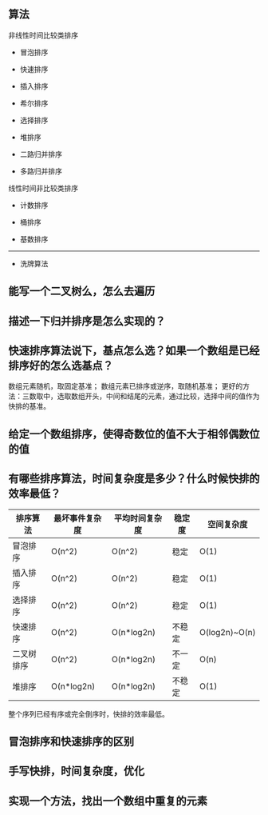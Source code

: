 ## 算法  
非线性时间比较类排序  
- 冒泡排序  

- 快速排序  

- 插入排序  

- 希尔排序 

- 选择排序  

- 堆排序

- 二路归并排序  

- 多路归并排序  

线性时间非比较类排序  
- 计数排序  

- 桶排序  

- 基数排序  

----------------------------
- 洗牌算法  

## 能写一个二叉树么，怎么去遍历

## 描述一下归并排序是怎么实现的？

## 快速排序算法说下，基点怎么选？如果一个数组是已经排序好的怎么选基点？
数组元素随机，取固定基准；
数组元素已排序或逆序，取随机基准；
更好的方法：三数取中，选取数组开头，中间和结尾的元素，通过比较，选择中间的值作为快排的基准。

## 给定一个数组排序，使得奇数位的值不大于相邻偶数位的值

## 有哪些排序算法，时间复杂度是多少？什么时候快排的效率最低？
|排序算法|最坏事件复杂度|平均时间复杂度|稳定度|空间复杂度|
|-|-|-|-|-|
|冒泡排序|O(n^2)|O(n^2)|稳定|O(1)|
|插入排序|O(n^2)|O(n^2)|稳定|O(1)|
|选择排序|O(n^2)|O(n^2)|稳定|O(1)|
|快速排序|O(n^2)|O(n*log2n)|不稳定|O(log2n)~O(n)|
|二叉树排序|O(n^2)|O(n*log2n)|不一定|O(n)|
|堆排序|O(n*log2n)|O(n*log2n)|不稳定|O(1)|

整个序列已经有序或完全倒序时，快排的效率最低。

## 冒泡排序和快速排序的区别

## 手写快排，时间复杂度，优化

## 实现一个方法，找出一个数组中重复的元素
